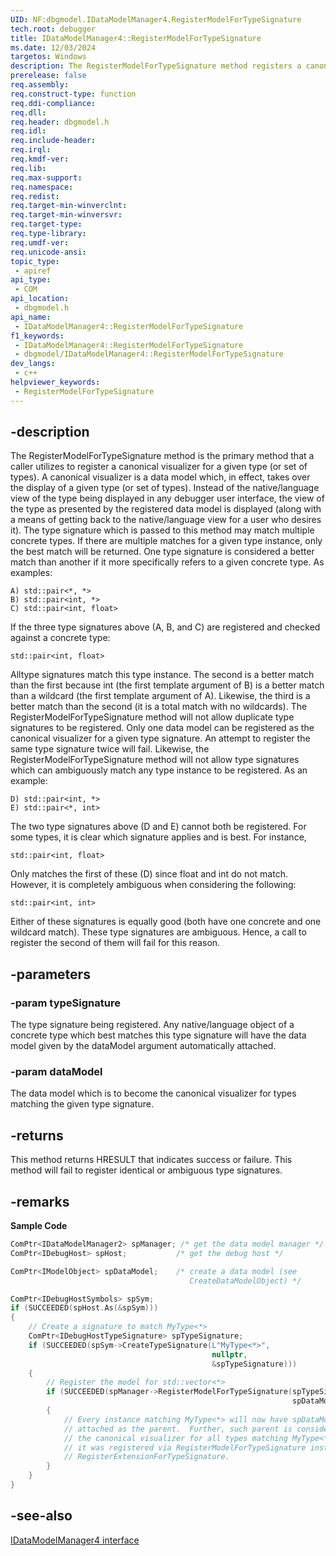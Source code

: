 ```yaml
---
UID: NF:dbgmodel.IDataModelManager4.RegisterModelForTypeSignature
tech.root: debugger
title: IDataModelManager4::RegisterModelForTypeSignature
ms.date: 12/03/2024
targetos: Windows
description: The RegisterModelForTypeSignature method registers a canonical visualizer for a given type signature.
prerelease: false
req.assembly: 
req.construct-type: function
req.ddi-compliance: 
req.dll: 
req.header: dbgmodel.h
req.idl: 
req.include-header: 
req.irql: 
req.kmdf-ver: 
req.lib: 
req.max-support: 
req.namespace: 
req.redist: 
req.target-min-winverclnt: 
req.target-min-winversvr: 
req.target-type: 
req.type-library: 
req.umdf-ver: 
req.unicode-ansi: 
topic_type:
 - apiref
api_type:
 - COM
api_location:
 - dbgmodel.h
api_name:
 - IDataModelManager4::RegisterModelForTypeSignature
f1_keywords:
 - IDataModelManager4::RegisterModelForTypeSignature
 - dbgmodel/IDataModelManager4::RegisterModelForTypeSignature
dev_langs:
 - c++
helpviewer_keywords:
 - RegisterModelForTypeSignature
---
```


## -description

The RegisterModelForTypeSignature method is the primary method that a caller utilizes to register a canonical visualizer for a given type (or set of types). A canonical visualizer is a data model which, in effect, takes over the display of a given type (or set of types). Instead of the native/language view of the type being displayed in any debugger user interface, the view of the type as presented by the registered data model is displayed (along with a means of getting back to the native/language view for a user who desires it). 
The type signature which is passed to this method may match multiple concrete types. If there are multiple matches for a given type instance, only the best match will be returned. One type signature is considered a better match than another if it more specifically refers to a given concrete type. As examples: 

```
A) std::pair<*, *>
B) std::pair<int, *>
C) std::pair<int, float>
```

If the three type signatures above (A, B, and C) are registered and checked against a concrete type: 

```
std::pair<int, float>
```

Alltype signatures match this type instance. The second is a better match than the first because int (the first template argument of B) is a better match than a wildcard (the first template argument of A). Likewise, the third is a better match than the second (it is a total match with no wildcards). 
The RegisterModelForTypeSignature method will not allow duplicate type signatures to be registered. Only one data model can be registered as the canonical visualizer for a given type signature. An attempt to register the same type signature twice will fail. Likewise, the RegisterModelForTypeSignature method will not allow type signatures which can ambiguously match any type instance to be registered. As an example:

```
D) std::pair<int, *>
E) std::pair<*, int>
```

The two type signatures above (D and E) cannot both be registered. For some types, it is clear which signature applies and is best. For instance, 

```
std::pair<int, float>
```

Only matches the first of these (D) since float and int do not match. However, it is completely ambiguous when considering the following: 

```
std::pair<int, int>
```

Either of these signatures is equally good (both have one concrete and one wildcard match). These type signatures are ambiguous. Hence, a call to register the second of them will fail for this reason.

## -parameters

### -param typeSignature

The type signature being registered. Any native/language object of a concrete type which best matches this type signature will have the data model given by the dataModel argument automatically attached.

### -param dataModel

The data model which is to become the canonical visualizer for types matching the given type signature.

## -returns

This method returns HRESULT that indicates success or failure. This method will fail to register identical or ambiguous type signatures.

## -remarks

**Sample Code**

```cpp
ComPtr<IDataModelManager2> spManager; /* get the data model manager */
ComPtr<IDebugHost> spHost;           /* get the debug host */

ComPtr<IModelObject> spDataModel;    /* create a data model (see 
                                        CreateDataModelObject) */

ComPtr<IDebugHostSymbols> spSym;
if (SUCCEEDED(spHost.As(&spSym)))
{
    // Create a signature to match MyType<*>
    ComPtr<IDebugHostTypeSignature> spTypeSignature;
    if (SUCCEEDED(spSym->CreateTypeSignature(L"MyType<*>", 
                                             nullptr, 
                                             &spTypeSignature)))
    {
        // Register the model for std::vector<*>
        if (SUCCEEDED(spManager->RegisterModelForTypeSignature(spTypeSignature.Get(),
                                                               spDataModel.Get()))
        {
            // Every instance matching MyType<*> will now have spDataModel 
            // attached as the parent.  Further, such parent is considered 
            // the canonical visualizer for all types matching MyType<*> since 
            // it was registered via RegisterModelForTypeSignature instead of
            // RegisterExtensionForTypeSignature.
        }
    }
}
```

## -see-also

[IDataModelManager4 interface](nn-dbgmodel-idatamodelmanager4.md)